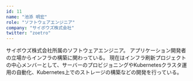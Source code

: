 ```yaml
---
id: 11
name: "池添 明宏"
role: "ソフトウェアエンジニア"
company: "サイボウズ株式会社"
twitter: "zoetro"
---
```


サイボウズ株式会社所属のソフトウェアエンジニア。
アプリケーション開発者の立場からインフラの構築に関わっている。
現在はインフラ刷新プロジェクトの中心メンバーとして、サーバーのプロビジョニングやKubernetesクラスタ運用の自動化、Kubernetes上でのストレージの構築などの開発を行っている。
